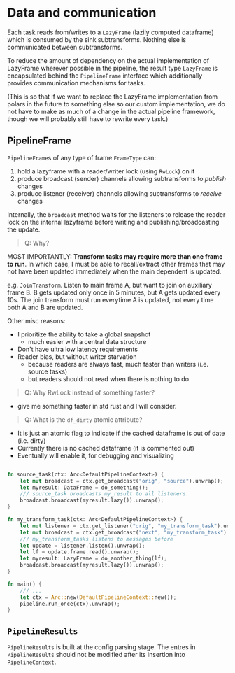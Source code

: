 # Data and communication

Each task reads from/writes to a `LazyFrame` (lazily computed dataframe) which is consumed by the sink subtransforms.
Nothing else is communicated between subtransforms.

To reduce the amount of dependency on the actual implementation of LazyFrame wherever possible
in the pipeline, the result type `LazyFrame` is encapsulated behind the `PipelineFrame`
interface which additionally provides communication mechanisms for tasks.

(This is so that if we want to replace the LazyFrame implementation from polars in the future to
something else so our custom implementation, we do not have to make as much of a change in the actual pipeline 
framework, though we will probably still have to rewrite every task.)

## PipelineFrame

`PipelineFrame`s of any type of frame `FrameType` can: 

1. hold a lazyframe with a reader/writer lock (using `RwLock`) on it
2. produce broadcast (sender) channels allowing subtransforms to *publish* changes
3. produce listener (receiver) channels allowing subtransforms to *receive* changes

Internally, the `broadcast` method waits for the listeners to release the reader lock 
on the internal lazyframe before writing and publishing/broadcasting the update. 

> Q: Why?

MOST IMPORTANTLY: **Transform tasks may require more than one frame to run**.
In which case, I must be able to recall/extract other frames that may not have been updated 
immediately when the main dependent is updated.

e.g. `JoinTransform`. Listen to main frame A, but want to join on auxiliary frame B. B gets
updated only once in 5 minutes, but A gets updated every 10s. The join transform must run everytime
A is updated, not every time both A and B are updated.

Other misc reasons:

- I prioritize the ability to take a global snapshot
    - much easier with a central data structure
- Don't have ultra low latency requirements
- Reader bias, but without writer starvation 
    - because readers are always fast, much faster than writers (i.e. source tasks)
    - but readers should not read when there is nothing to do

> Q: Why RwLock instead of something faster?

- give me something faster in std rust and I will consider.

> Q: What is the `df_dirty` atomic attribute?

- It is just an atomic flag to indicate if the cached dataframe is out of date (i.e. dirty)
- Currently there is no cached dataframe (it is commented out)
- Eventually will enable it, for debugging and visualizing

```rs

fn source_task(ctx: Arc<DefaultPipelineContext>) {
    let mut broadcast = ctx.get_broadcast("orig", "source").unwrap();
    let myresult: DataFrame = do_something();
    /// source_task broadcasts my_result to all listeners.
    broadcast.broadcast(myresult.lazy()).unwrap();
}

fn my_transform_task(ctx: Arc<DefaultPipelineContext>) {
    let mut listener = ctx.get_listener("orig", "my_transform_task").unwrap();
    let mut broadcast = ctx.get_broadcast("next", "my_transform_task").unwrap();
    /// my_transform_tasks listens to messages before 
    let update = listener.listen().unwrap();
    let lf = update.frame.read().unwrap();
    let myresult: LazyFrame = do_another_thing(lf);
    broadcast.broadcast(myresult.lazy()).unwrap();
}

fn main() {
    /// ...
    let ctx = Arc::new(DefaultPipelineContext::new());
    pipeline.run_once(ctx).unwrap();
}
```

## `PipelineResults`

`PipelineResults` is built at the config parsing stage.
The entres in `PipelineResults` should not be modified after its insertion into `PipelineContext`.
